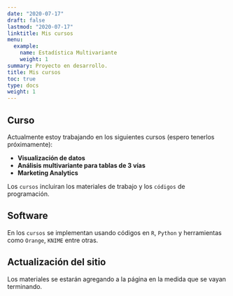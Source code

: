 ```yaml
---
date: "2020-07-17"
draft: false
lastmod: "2020-07-17"
linktitle: Mis cursos
menu:
  example:
    name: Estadística Multivariante
    weight: 1
summary: Proyecto en desarrollo.
title: Mis cursos
toc: true
type: docs
weight: 1
---
```


## Curso

Actualmente estoy trabajando en los siguientes cursos (espero tenerlos próximamente):

* **Visualización de datos**
* **Análisis multivariante para tablas de 3 vías**
* **Marketing Analytics**

Los `cursos` incluiran los materiales de trabajo y los `códigos` de programación.

## Software

En los `cursos` se implementan usando códigos en `R`, `Python` y herramientas como `Orange`, `KNIME` entre otras.

## Actualización del sitio

Los materiales se estarán agregando a la página en la medida que se vayan terminando. 